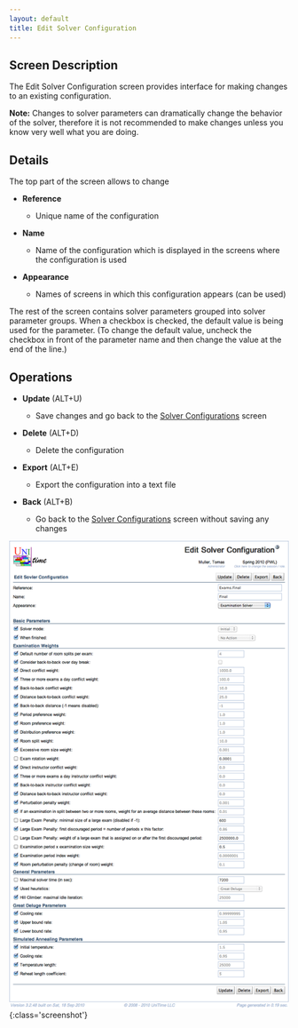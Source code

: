 ```yaml
---
layout: default
title: Edit Solver Configuration
---
```



## Screen Description


 The Edit Solver Configuration screen provides interface for making changes to an existing configuration.


 **Note:** Changes to solver parameters can dramatically change the behavior of the solver, therefore it is not recommended to make changes unless you know very well what you are doing.

## Details


 The top part of the screen allows to change

* **Reference**
	* Unique name of the configuration

* **Name**
	* Name of the configuration which is displayed in the screens where the configuration is used

* **Appearance**
	* Names of screens in which this configuration appears (can be used)


 The rest of the screen contains solver parameters grouped into solver parameter groups. When a checkbox is checked, the default value is being used for the parameter. (To change the default value, uncheck the checkbox in front of the parameter name and then change the value at the end of the line.)

## Operations

* **Update** (ALT+U)
	* Save changes and go back to the [Solver Configurations](solver-configurations) screen

* **Delete** (ALT+D)
	* Delete the configuration

* **Export** (ALT+E)
	* Export the configuration into a text file

* **Back** (ALT+B)
	* Go back to the [Solver Configurations](solver-configurations) screen without saving any changes


![Edit Solver Configuration](images/edit-solver-configuration-1.png){:class='screenshot'}
